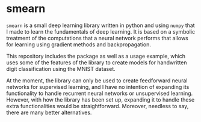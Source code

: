 # smearn

`smearn` is a small deep learning library written in python and using `numpy` that I made to learn the fundamentals of deep learning.
It is based on a symbolic treatment of the computations that a neural network performs that allows for learning using gradient methods and backpropagation.

This repository includes the package as well as a usage example, which uses some of the features of the library to create models for handwritten digit classification using the MNIST dataset.

At the moment, the library can only be used to create feedforward neural networks for supervised learning, and I have no intention of expanding its functionality to handle recurrent neural networks or unsupervised learning. However, with how the library has been set up, expanding it to handle these extra functionalities would be straightforward.
Moreover, needless to say, there are many better alternatives.